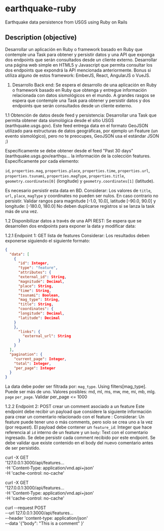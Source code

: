 # earthquake-ruby
Earthquake data persistence from USGS using Ruby on Rails

## Description (objective)
Desarrollar un aplicación en Ruby o framework basado en Ruby que contemple una Task para obtener y persistir datos y una API que exponga dos endpoints que serán consultados desde un cliente externo.
Desarrollar una página web simple en HTML5 y Javascript que permita consultar los dos endpoints que expondrá la API mencionada anteriormente.
Bonus si utiliza alguno de estos framework: EmberJS, React, AngularJS o VueJS.

1. Desarrollo Back end:
  Se espera el desarrollo de una aplicación en Ruby o framework basado en Ruby que obtenga y entregue información relacionada con datos sismológicos en el mundo.
  A grandes rasgos se espera que contemple una Task para obtener y persistir datos y dos endpoints que serán consultados desde un cliente externo.

1.1 Obtención de datos desde feed y persistencia:
  Desarrollar una Task que permita obtener data sismológica desde el sitio USGS (earthquake.usgs.gov).
  Este feed entrega data en el formato GeoJSON utilizado para estructuras de datos geográficas, por ejemplo un Feature (un evento sismológico), pero no te preocupes, GeoJSON usa el estándar JSON ;)

  Específicamente se debe obtener desde el feed "Past 30 days" (earthquake.usgs.gov/earthqu... la información de la colección features. Específicamente por cada elemento:

  `id`, `properties.mag`, `properties.place`, `properties.time`, `properties.url`, `properties.tsunami`, `properties.magType`, `properties.title`, `geometry.coordinates[0]` (longitude) y `geometry.coordinates[1]` (latitude).

  Es necesario persistir esta data en BD. Considerar:
  Los valores de `title`, `url`, `place`, `magType` y coordinates no pueden ser nulos. En caso contrario no persistir.
  Validar rangos para magnitude [-1.0, 10.0], latitude [-90.0, 90.0] y longitude: [-180.0, 180.0]
  No deben duplicarse registros si se lanza la task más de una vez.

1.2 Disponibilizar datos a través de una API REST:
  Se espera que se desarrollen dos endpoints para exponer la data y modificar data:

1.2.1 Endpoint 1: GET lista de features
  Considerar:
  Los resultados deben exponerse siguiendo el siguiente formato:
  ```json
  {
    "data": [
      {
        "id": Integer,
        "type": "feature",
        "attributes": {
        "external_id": String,
        "magnitude": Decimal,
        "place": String,
        "time": String,
        "tsunami": Boolean,
        "mag_type": String,
        "title": String,
        "coordinates": {
        "longitude": Decimal,
        "latitude": Decimal
      }
      },
        "links": {
          "external_url": String
        }
      }
    ],
    "pagination": {
      "current_page": Integer,
      "total": Integer,
      "per_page": Integer
    }
  }
  ```

  La data debe poder ser filtrada por:
  `mag_type`. Using filters[mag_type]. Puede ser más de uno. Valores posibles: md, ml, ms, mw, me, mi, mb, mlg.
  `page`
  `per_page`. Validar per_page <= 1000

1.2.2 Endpoint 2: POST crear un comment asociado a un feature
  Este endpoint debe recibir un payload que considere la siguiente información para crear un comentario relacionado con el feature :
  Considerar:
  Un feature puede tener uno o más comments, pero solo se crea uno a la vez (por request).
  El payload debe contener un `feature_id`: Integer que hace referencia al `id` interno de un feature y un `body`: Text con el comentario ingresado.
  Se debe persistir cada comment recibido por este endpoint.
  Se debe validar que existe contenido en el body del nuevo comentario antes de ser persistido.

  curl -X GET \
  '127.0.0.1:3000/api/features... \
  -H 'Content-Type: application/vnd.api+json' \
  -H 'cache-control: no-cache'
  
  curl -X GET \
  '127.0.0.1:3000/api/features... \
  -H 'Content-Type: application/vnd.api+json' \
  -H 'cache-control: no-cache'
  
  curl --request POST \
  --url 127.0.0.1:3000/api/features... \
  --header 'content-type: application/json' \
  --data '{"body": "This is a comment" }'
